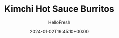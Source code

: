 ---
draft: true # Use this only for setting draft status
hidden: false # Use this to hide unwanted recipes
slug: # <post-title>
title: 'Kimchi Hot Sauce Burritos'
description: "Burritos are the perfect vehicle for delivering the fierce flavors of kimchi sauce (that’s the spicy juice that comes with Korean pickled vegetables—it acts here like hot sauce gone wild with salty, savory flavors). The rice, black bean, carrot, and cucumber filling soaks up all that peppery goodness, delivering feistiness with each bite. On the side, you’ve also got a carrot and cucumber slaw, which doesn’t drop the ball in delivering tanginess and crunch either."
image: https://img.hellofresh.com/f_auto,fl_lossy,q_auto,w_1200/hellofresh_s3/image/kimchi-sauce-burritos-2791f34f.jpg
date: 2024-01-02T19:45:10+00:00
author: HelloFresh

tags: ['Spicy']
categories: "main course"
cuisines: "Korean"
allergens: ['Milk', 'Wheat']

calories: 760
preptime: ['25 minutes']
cooktime: # 180 = 3 Hours | In minutes
totaltime: PT25M
servings: 2

links:
  - description: "Burritos are the perfect vehicle for delivering the fierce flavors of kimchi sauce (that’s the spicy juice that comes with Korean pickled vegetables—it acts here like hot sauce gone wild with salty, savory flavors). The rice, black bean, carrot, and cucumber filling soaks up all that peppery goodness, delivering feistiness with each bite. On the side, you’ve also got a carrot and cucumber slaw, which doesn’t drop the ball in delivering tanginess and crunch either."
    website: https://www.hellofresh.com/recipes/kimchi-sauce-burritos-5a2b0f057901f92f1965a152
    image: https://img.hellofresh.com/f_auto,fl_lossy,q_auto,w_1200/hellofresh_s3/image/kimchi-sauce-burritos-2791f34f.jpg
 
weight: # 1 | You can add weight to some posts to override the default sorting (date descending)

comments: false # Keep False

ingredients: ['2 unit Scallions', '6.7 ounce Black Beans', '½ cup Basmati Rice', '5 teaspoon White Wine Vinegar', '1 unit Cucumber', '4 ounce Kimchi Hot Sauce', '4 tablespoon Sour Cream', '1 unit Lime', '4 ounce Shredded Carrots', '2 unit Flour Tortilla', '1 teaspoon Sugar', '1 tablespoon Vegetable Oil', '1 tablespoon Butter', ' Salt', ' Pepper']

instructionTitles: ['Prep', 'Cook Rice', 'Pickle Cucumbers and Make Crema', 'Cook Carrots', 'Toss Veggies and Warm Tortillas', 'Finish and Serve']
instructions: ['Wash and dry all produce. Trim, then thinly slice scallions, keeping greens and whites separate. Drain and rinse half the beans (use the rest as you like).', 'Melt 1 TBSP butter in a small pot over medium-high heat. Add scallion whites and rice. Stir until fragrant, about 30 seconds. Add ¾ cup water, 1 TBSP vinegar (we sent more), and a large pinch of salt to pot. Cover and bring to a boil. Reduce heat to low and let simmer until tender, about 15 minutes. Keep covered off heat.', 'Halve cucumber lengthwise, then slice into thin half-moons. Toss in a medium bowl with 1 TBSP kimchi hot sauce (we sent more), remaining vinegar, a large pinch of salt, and 1 tsp sugar until combined. Set aside. In a small bowl, stir sour cream and 1 TBSP kimchi hot sauce (use less to taste). Season with salt.', 'Zest lime until you have 1 tsp zest, then cut into quarters. Heat 1 TBSP oil in a large pan over medium-high heat. Add carrots and cook, tossing, until just tender, 2-3 minutes. Stir in half the lime zest and a squeeze of lime juice. Season with salt and pepper. Remove from pan and set aside. Lower heat under pan to medium. Add remaining kimchi hot sauce and drained beans. Cook, stirring, until warmed, about 3 minutes.', 'Meanwhile, toss together half the cucumber, half the carrots, scallion greens, and a squeeze of lime juice in another medium bowl. Season with salt and pepper. Add remaining lime zest to rice in pot and fluff grains with a fork. Season with salt and pepper. Wrap tortillas in damp paper towels. Microwave on high until warm, 30 to 45 seconds.', 'Divide half the rice between tortillas (serve the rest on the side or save for another use). Top with beans and remaining cucumbers and carrots. Roll into burritos, then cut each in half. Serve with crema, tossed veggies, and lime wedges on the side.']
---